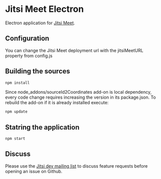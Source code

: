 Jitsi Meet Electron
====
Electron application for [Jitsi Meet](https://github.com/jitsi/jitsi-meet).

## Configuration
You can change the Jitsi Meet deployment url with the jitsiMeetURL property
from config.js

## Building the sources
```bash
npm install
```
Since node_addons/sourceId2Coordinates add-on is local dependency, every code change requires increasing the version in its package.json. To rebuild the add-on if it is already installed execute:
```bash
npm update
```

## Statring the application
```bash
npm start
```

## Discuss
Please use the [Jitsi dev mailing list](http://lists.jitsi.org/pipermail/dev/) to discuss feature requests before opening an issue on Github.
